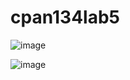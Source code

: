 # cpan134lab5

![image](https://github.com/MichaelFilar/cpan134lab5/assets/115201368/d3f55c05-129f-4c11-8ffe-52da324901fa)

![image](https://github.com/MichaelFilar/cpan134lab5/assets/115201368/40672d86-bca8-489c-934c-aef635cc6200)
